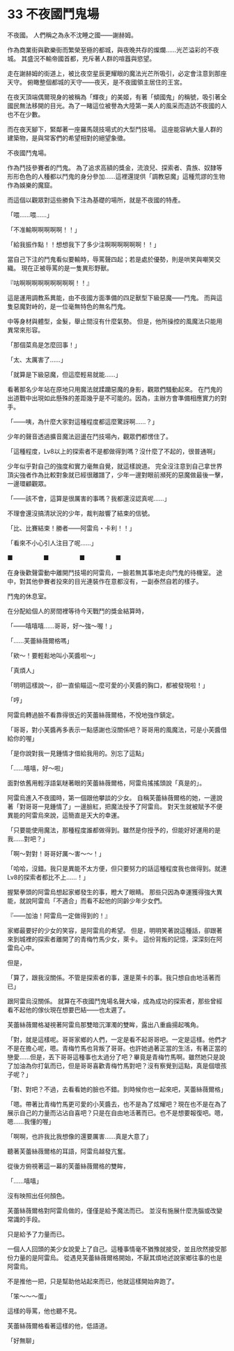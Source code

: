# 33 不夜國鬥鬼場

不夜國。
人們稱之為永不沈睡之國——謝赫姆。

作為商業街與歡樂街而繁榮至極的都城，與夜晚共存的燦爛……光芒溢彩的不夜城。
其盛況不輸帝國首都，充斥著人群的喧囂與慾望。

走在謝赫姆的街道上，被比夜空星辰更耀眼的魔法光芒所吸引，必定會注意到那座天守。
俯瞰整個都城的天守——夜天，是不夜國領主居住的王宮。

在夜天頂端偶爾現身的被稱為「輝夜」的美姬，有著「傾國鬼」的稱號，吸引著全國民無法移開的目光。為了一睹這位被譽為大陸第一美人的風采而造訪不夜國的人也不在少數。

而在夜天腳下，緊鄰著一座羅馬競技場式的大型鬥技場。
這座能容納大量人群的建築物，是與常客們的希望相對的絕望象徵。

不夜國鬥鬼場。

作為鬥技參賽者的鬥鬼。
為了追求高額的獎金，流浪兒、探索者、貴族、奴隸等形形色色的人種都以鬥鬼的身分參加……這裡還提供「調教惡魔」這種荒謬的生物作為娛樂的魔窟。

而這個以觀眾對這些勝負下注為基礎的場所，就是不夜國的特產。

「喂……喂……」

「不准輸啊啊啊啊啊！！」

「給我振作點！！想想我下了多少注啊啊啊啊啊啊！！」

當自己下注的鬥鬼看似要輸時，辱罵聲四起；若是處於優勢，則是哄笑與嘲笑交織。
現在正被辱罵的是一隻異形野獸。

『咕啊啊啊啊啊啊啊啊啊！！』

這是運用調教系異能，由不夜國方面準備的四足獸型下級惡魔——鬥鬼。
而與這隻惡魔對峙的，是一位毫無特色的無名鬥鬼。

中等身材與體型，金髮，舉止間沒有什麼氣勢。
但是，他所操控的風魔法只能用異常來形容。

「那個菜鳥是怎麼回事！」

「太、太厲害了……」

「就算是下級惡魔，但這麼輕易就能……」

看著那名少年站在原地只用魔法就蹂躪惡魔的身影，觀眾們騷動起來。
在鬥鬼的出道戰中出現如此懸殊的差距幾乎是不可能的。因為，主辦方會準備相應實力的對手。

「——咦，為什麼大家對這種程度都這麼驚訝啊……？」

少年的聲音透過擴音魔法迴盪在鬥技場內，觀眾們都愣住了。

「這種程度，Lv8以上的探索者不是都做得到嗎？沒什麼了不起的，很普通啊」

少年似乎對自己的強度和實力毫無自覺，就這樣說道。
完全沒注意到自己拿世界頂尖強者作為比較對象就已經很離譜了，少年一邊對眼前瀕死的惡魔做最後一擊，一邊環顧觀眾。

「——該不會，這算是很厲害的事嗎？我都還沒認真呢……」

不理會還沒搞清狀況的少年，裁判敲響了結束的信號。

「比、比賽結束！勝者——阿雷烏・卡利！！」

「看來不小心引人注目了呢……」

■　　　　　■　　　　　■　　　　　■

在身後歡聲雷動中離開鬥技場的阿雷烏，一臉若無其事地走向鬥鬼的待機室。
途中，對其他參賽者投來的目光連裝作在意都沒有，一副泰然自若的樣子。

鬥鬼的休息室。

在分配給個人的房間裡等待今天戰鬥的獎金結算時，

「——嘻嘻嘻……哥哥，好～強～喔！」

「……芙蕾絲薇爾格嗎」

「欸～！要輕鬆地叫小芙醬啦～」

「真煩人」

「明明這樣說～，卻一直偷瞄這～麼可愛的小芙醬的胸口，都被發現啦！」

「哼」

阿雷烏轉過臉不看靠得很近的芙蕾絲薇爾格，不悅地強作鎮定。

「哥哥，對小芙醬再多表示一點感謝也沒關係吧？哥哥用的風魔法，可是小芙醬借給你的喔」

「是你說對我一見鍾情才借給我用的。別忘了這點」

「……嘻嘻，好～啦」

面對依舊用輕浮語氣瞇著眼的芙蕾絲薇爾格，阿雷烏搖搖頭說「真是的」。

阿雷烏進入不夜國時，第一個跟他攀談的少女。
自稱芙蕾絲薇爾格的她，一邊說著「對哥哥一見鍾情了」一邊臉紅，把魔法授予了阿雷烏。
對天生就被賦予不便異能的阿雷烏來說，這簡直是天大的幸運。

「只要能使用魔法，那種程度誰都做得到。雖然是你授予的，但能好好運用的是我……對吧？」

「啊～對對！哥哥好厲～害～～！」

「哈哈，沒錯。我只是異能不太方便，但只要努力的話這種程度我也做得到。就連Lv8的探索者都比不上……！」

握緊拳頭的阿雷烏想起家鄉發生的事，瞪大了眼睛。
那些只因為幸運獲得強大異能，就說阿雷烏「不適合」而看不起他的同齡少年少女們。

『——加油！阿雷烏一定做得到的！』

家鄉最要好的少女的笑容，是阿雷烏的希望。
但是，明明笑著說這種話，卻跟著來到城裡的探索者離開了的青梅竹馬少女，萊卡。
這份背叛的記憶，深深刻在阿雷烏心中。

但是，

「算了，跟我沒關係。不管是探索者的事，還是萊卡的事。我只想自由地活著而已」

跟阿雷烏沒關係。
就算在不夜國鬥鬼場名聲大噪，成為成功的探索者，那些曾經看不起他的傢伙現在想要巴結——也太遲了。

芙蕾絲薇爾格凝視著阿雷烏那雙暗沉渾濁的雙眸，露出八重齒揚起嘴角。

「對，就是這樣呢。哥哥家鄉的人們，一定是看不起哥哥吧。一定是這樣。他們才不是在擔心呢，嗯。青梅竹馬也背叛了哥哥。也許她過著正當的生活，有著正當的戀愛……但是，丟下哥哥這種事也太過分了吧？畢竟是青梅竹馬啊。雖然她只是說了加油為你打氣而已，但是哥哥喜歡青梅竹馬對吧？沒有察覺到這點，真是個壞孩子呢？」

「對、對吧？不過，去看看她的臉也不錯。到時候你也一起來吧，芙蕾絲薇爾格」

「嗯。帶著比青梅竹馬更可愛的小芙醬去，也不是為了炫耀吧？現在也不是在為了展示自己的力量而沾沾自喜吧？只是在自由地活著而已。也不是想要報復吧。嗯，嗯……我懂的喔」

「啊啊，也許我比我想像的還要厲害……真是大意了」

聽著芙蕾絲薇爾格的耳語，阿雷烏越發亢奮。

從後方俯視著這一幕的芙蕾絲薇爾格的雙眸，

「……嘻嘻」

沒有映照出任何顏色。

芙蕾絲薇爾格對阿雷烏做的，僅僅是給予魔法而已。
並沒有施展什麼洗腦或改變常識的手段。

只是給予了力量而已。

一個人人回頭的美少女說愛上了自己。這種事情毫不猶豫就接受，並且欣然接受那份力量的是阿雷烏。
從遇見芙蕾絲薇爾格開始，不厭其煩地述說家鄉往事的也是阿雷烏。

不是推他一把，只是幫助他站起來而已，他就這樣開始奔跑了。

「笨～～～蛋」

這樣的辱罵，他也聽不見。

芙蕾絲薇爾格看著這樣的他，低語道。

「好無聊」
